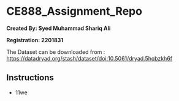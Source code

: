 # CE888_Assignment_Repo
**Created By: Syed Muhammad Shariq Ali**

**Registration: 2201831**

The Dataset can be downloaded from : https://datadryad.org/stash/dataset/doi:10.5061/dryad.5hqbzkh6f

## Instructions

* 11we

